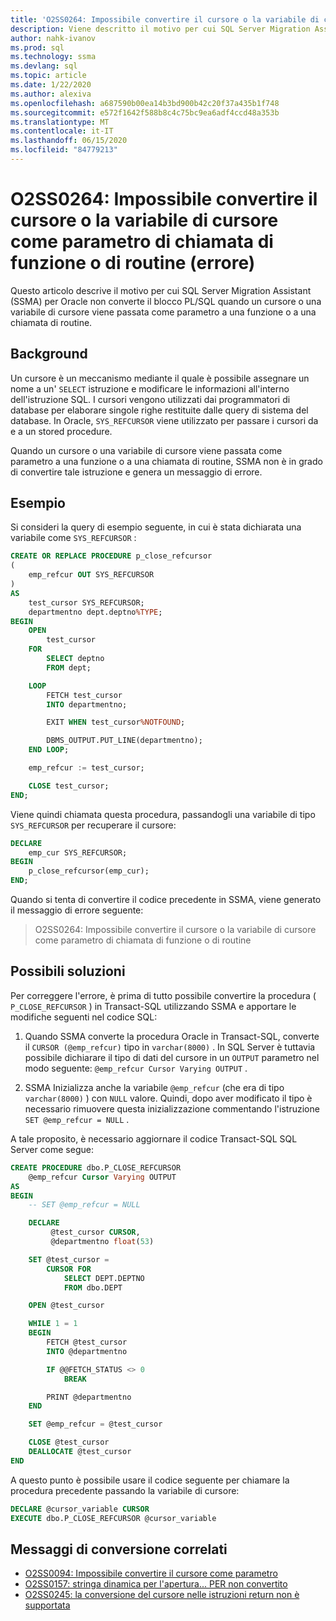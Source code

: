 ```yaml
---
title: 'O2SS0264: Impossibile convertire il cursore o la variabile di cursore come parametro di chiamata di funzione o di routine (errore)'
description: Viene descritto il motivo per cui SQL Server Migration Assistant (SSMA) per Oracle non converte il blocco PL/SQL quando un cursore o una variabile di cursore viene passata come parametro a una funzione o a una chiamata di routine.
author: nahk-ivanov
ms.prod: sql
ms.technology: ssma
ms.devlang: sql
ms.topic: article
ms.date: 1/22/2020
ms.author: alexiva
ms.openlocfilehash: a687590b00ea14b3bd900b42c20f37a435b1f748
ms.sourcegitcommit: e572f1642f588b8c4c75bc9ea6adf4ccd48a353b
ms.translationtype: MT
ms.contentlocale: it-IT
ms.lasthandoff: 06/15/2020
ms.locfileid: "84779213"
---
```

# <a name="o2ss0264-unable-to-convert-cursor-or-cursor-variable-as-a-function-or-procedure-call-parameter-error"></a>O2SS0264: Impossibile convertire il cursore o la variabile di cursore come parametro di chiamata di funzione o di routine (errore)

Questo articolo descrive il motivo per cui SQL Server Migration Assistant (SSMA) per Oracle non converte il blocco PL/SQL quando un cursore o una variabile di cursore viene passata come parametro a una funzione o a una chiamata di routine.

## <a name="background"></a>Background

Un cursore è un meccanismo mediante il quale è possibile assegnare un nome a un' `SELECT` istruzione e modificare le informazioni all'interno dell'istruzione SQL. I cursori vengono utilizzati dai programmatori di database per elaborare singole righe restituite dalle query di sistema del database. In Oracle, `SYS_REFCURSOR` viene utilizzato per passare i cursori da e a un stored procedure.

Quando un cursore o una variabile di cursore viene passata come parametro a una funzione o a una chiamata di routine, SSMA non è in grado di convertire tale istruzione e genera un messaggio di errore.

## <a name="example"></a>Esempio

Si consideri la query di esempio seguente, in cui è stata dichiarata una variabile come `SYS_REFCURSOR` :

```sql
CREATE OR REPLACE PROCEDURE p_close_refcursor
(
    emp_refcur OUT SYS_REFCURSOR
)
AS
    test_cursor SYS_REFCURSOR;
    departmentno dept.deptno%TYPE;
BEGIN
    OPEN
        test_cursor
    FOR
        SELECT deptno
        FROM dept;

    LOOP
        FETCH test_cursor
        INTO departmentno;

        EXIT WHEN test_cursor%NOTFOUND;

        DBMS_OUTPUT.PUT_LINE(departmentno);
    END LOOP;

    emp_refcur := test_cursor;

    CLOSE test_cursor;
END;
```

Viene quindi chiamata questa procedura, passandogli una variabile di tipo `SYS_REFCURSOR` per recuperare il cursore:

```sql
DECLARE
    emp_cur SYS_REFCURSOR;
BEGIN
    p_close_refcursor(emp_cur);
END;
```

Quando si tenta di convertire il codice precedente in SSMA, viene generato il messaggio di errore seguente:

> O2SS0264: Impossibile convertire il cursore o la variabile di cursore come parametro di chiamata di funzione o di routine

## <a name="possible-remedies"></a>Possibili soluzioni

Per correggere l'errore, è prima di tutto possibile convertire la procedura ( `P_CLOSE_REFCURSOR` ) in Transact-SQL utilizzando SSMA e apportare le modifiche seguenti nel codice SQL:

1. Quando SSMA converte la procedura Oracle in Transact-SQL, converte il `CURSOR (@emp_refcur)` tipo in `varchar(8000)` . In SQL Server è tuttavia possibile dichiarare il tipo di dati del cursore in un `OUTPUT` parametro nel modo seguente: `@emp_refcur Cursor Varying OUTPUT` .

2. SSMA Inizializza anche la variabile `@emp_refcur` (che era di tipo `varchar(8000)` ) con `NULL` valore. Quindi, dopo aver modificato il tipo è necessario rimuovere questa inizializzazione commentando l'istruzione `SET @emp_refcur = NULL` .

A tale proposito, è necessario aggiornare il codice Transact-SQL SQL Server come segue:

```sql
CREATE PROCEDURE dbo.P_CLOSE_REFCURSOR
    @emp_refcur Cursor Varying OUTPUT
AS
BEGIN
    -- SET @emp_refcur = NULL

    DECLARE
         @test_cursor CURSOR,
         @departmentno float(53)

    SET @test_cursor =
        CURSOR FOR
            SELECT DEPT.DEPTNO
            FROM dbo.DEPT

    OPEN @test_cursor

    WHILE 1 = 1
    BEGIN
        FETCH @test_cursor
        INTO @departmentno

        IF @@FETCH_STATUS <> 0
            BREAK

        PRINT @departmentno
    END

    SET @emp_refcur = @test_cursor

    CLOSE @test_cursor
    DEALLOCATE @test_cursor
END
```

A questo punto è possibile usare il codice seguente per chiamare la procedura precedente passando la variabile di cursore:

```sql
DECLARE @cursor_variable CURSOR
EXECUTE dbo.P_CLOSE_REFCURSOR @cursor_variable
```

## <a name="related-conversion-messages"></a>Messaggi di conversione correlati

* [O2SS0094: Impossibile convertire il cursore come parametro](o2ss0094.md)
* [O2SS0157: stringa dinamica per l'apertura... PER non convertito](o2ss0157.md)
* [O2SS0245: la conversione del cursore nelle istruzioni return non è supportata](o2ss0245.md)
